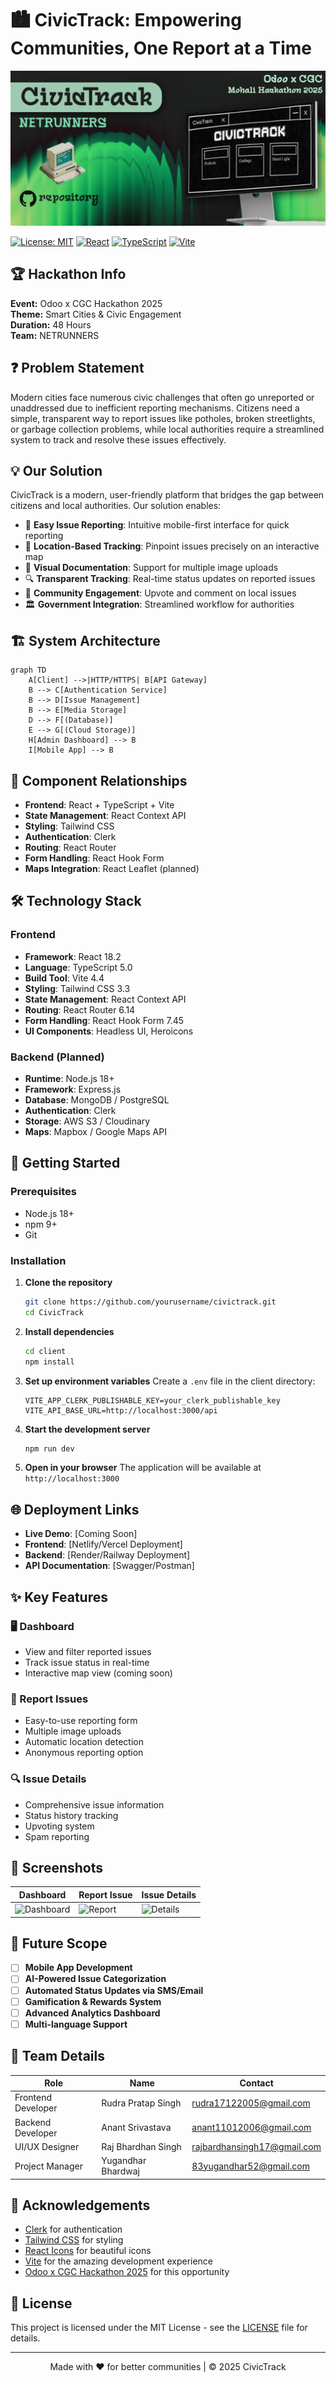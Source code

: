 # 🏙️ CivicTrack: Empowering Communities, One Report at a Time

![CivicTrack Banner](./client/src/assets/main.png) *<!-- Add your banner image here -->*

[![License: MIT](https://img.shields.io/badge/License-MIT-yellow.svg)](https://opensource.org/licenses/MIT)
[![React](https://img.shields.io/badge/React-18.2.0-61DAFB?logo=react)](https://reactjs.org/)
[![TypeScript](https://img.shields.io/badge/TypeScript-5.0.0-3178C6?logo=typescript)](https://www.typescriptlang.org/)
[![Vite](https://img.shields.io/badge/Vite-4.4.0-646CFF?logo=vite)](https://vitejs.dev/)

## 🏆 Hackathon Info
**Event:** Odoo x CGC Hackathon 2025  
**Theme:** Smart Cities & Civic Engagement  
**Duration:** 48 Hours  
**Team:** NETRUNNERS  

## ❓ Problem Statement
Modern cities face numerous civic challenges that often go unreported or unaddressed due to inefficient reporting mechanisms. Citizens need a simple, transparent way to report issues like potholes, broken streetlights, or garbage collection problems, while local authorities require a streamlined system to track and resolve these issues effectively.

## 💡 Our Solution
CivicTrack is a modern, user-friendly platform that bridges the gap between citizens and local authorities. Our solution enables:

- 📱 **Easy Issue Reporting**: Intuitive mobile-first interface for quick reporting
- 📍 **Location-Based Tracking**: Pinpoint issues precisely on an interactive map
- 📸 **Visual Documentation**: Support for multiple image uploads
- 🔍 **Transparent Tracking**: Real-time status updates on reported issues
- 🤝 **Community Engagement**: Upvote and comment on local issues
- 🏛️ **Government Integration**: Streamlined workflow for authorities

## 🏗️ System Architecture

```mermaid
graph TD
    A[Client] -->|HTTP/HTTPS| B[API Gateway]
    B --> C[Authentication Service]
    B --> D[Issue Management]
    B --> E[Media Storage]
    D --> F[(Database)]
    E --> G[(Cloud Storage)]
    H[Admin Dashboard] --> B
    I[Mobile App] --> B
```

## 🔄 Component Relationships

- **Frontend**: React + TypeScript + Vite
- **State Management**: React Context API
- **Styling**: Tailwind CSS
- **Authentication**: Clerk
- **Routing**: React Router
- **Form Handling**: React Hook Form
- **Maps Integration**: React Leaflet (planned)

## 🛠️ Technology Stack

### Frontend
- **Framework**: React 18.2
- **Language**: TypeScript 5.0
- **Build Tool**: Vite 4.4
- **Styling**: Tailwind CSS 3.3
- **State Management**: React Context API
- **Routing**: React Router 6.14
- **Form Handling**: React Hook Form 7.45
- **UI Components**: Headless UI, Heroicons

### Backend (Planned)
- **Runtime**: Node.js 18+
- **Framework**: Express.js
- **Database**: MongoDB / PostgreSQL
- **Authentication**: Clerk
- **Storage**: AWS S3 / Cloudinary
- **Maps**: Mapbox / Google Maps API

## 🚀 Getting Started

### Prerequisites
- Node.js 18+
- npm 9+
- Git

### Installation

1. **Clone the repository**
   ```bash
   git clone https://github.com/yourusername/civictrack.git
   cd CivicTrack
   ```

2. **Install dependencies**
   ```bash
   cd client
   npm install
   ```

3. **Set up environment variables**
   Create a `.env` file in the client directory:
   ```env
   VITE_APP_CLERK_PUBLISHABLE_KEY=your_clerk_publishable_key
   VITE_API_BASE_URL=http://localhost:3000/api
   ```

4. **Start the development server**
   ```bash
   npm run dev
   ```

5. **Open in your browser**
   The application will be available at `http://localhost:3000`

## 🌐 Deployment Links

- **Live Demo**: [Coming Soon]
- **Frontend**: [Netlify/Vercel Deployment]
- **Backend**: [Render/Railway Deployment]
- **API Documentation**: [Swagger/Postman]

## ✨ Key Features

### 🖥️ Dashboard
- View and filter reported issues
- Track issue status in real-time
- Interactive map view (coming soon)

### 📝 Report Issues
- Easy-to-use reporting form
- Multiple image uploads
- Automatic location detection
- Anonymous reporting option

### 🔍 Issue Details
- Comprehensive issue information
- Status history tracking
- Upvoting system
- Spam reporting

## 📸 Screenshots

| Dashboard | Report Issue | Issue Details |
|-----------|--------------|----------------|
| ![Dashboard](./client/public/screenshots/dashboard.png) | ![Report](./client/public/screenshots/report-issue.png) | ![Details](./client/public/screenshots/issue-detail.png) |

## 🚀 Future Scope

- [ ] **Mobile App Development**
- [ ] **AI-Powered Issue Categorization**
- [ ] **Automated Status Updates via SMS/Email**
- [ ] **Gamification & Rewards System**
- [ ] **Advanced Analytics Dashboard**
- [ ] **Multi-language Support**

## 👥 Team Details

| Role | Name | Contact |
|------|------|---------|
| Frontend Developer | Rudra Pratap Singh | rudra17122005@gmail.com |
| Backend Developer | Anant Srivastava | anant11012006@gmail.com |
| UI/UX Designer | Raj Bhardhan Singh | rajbardhansingh17@gmail.com |
| Project Manager | Yugandhar Bhardwaj | 83yugandhar52@gmail.com |

## 🙏 Acknowledgements

- [Clerk](https://clerk.com/) for authentication
- [Tailwind CSS](https://tailwindcss.com/) for styling
- [React Icons](https://react-icons.github.io/react-icons/) for beautiful icons
- [Vite](https://vitejs.dev/) for the amazing development experience
- [Odoo x CGC Hackathon 2025](https://www.odoo.com/event/hackathon-2025) for this opportunity

## 📜 License

This project is licensed under the MIT License - see the [LICENSE](LICENSE) file for details.

---

<div align="center">
  Made with ❤️ for better communities | © 2025 CivicTrack
</div>
